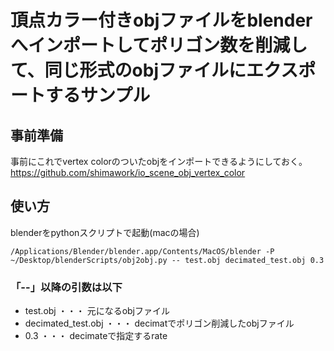 # 頂点カラー付きobjファイルをblenderへインポートしてポリゴン数を削減して、同じ形式のobjファイルにエクスポートするサンプル
## 事前準備

事前にこれでvertex colorのついたobjをインポートできるようにしておく。
https://github.com/shimawork/io_scene_obj_vertex_color

## 使い方

blenderをpythonスクリプトで起動(macの場合)

```
/Applications/Blender/blender.app/Contents/MacOS/blender -P ~/Desktop/blenderScripts/obj2obj.py -- test.obj decimated_test.obj 0.3
```

### 「--」以降の引数は以下
* test.obj ・・・ 元になるobjファイル　　
* decimated_test.obj ・・・ decimatでポリゴン削減したobjファイル　　
* 0.3  ・・・ decimateで指定するrate  
